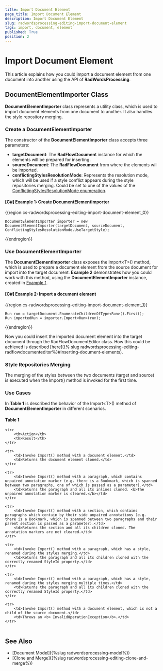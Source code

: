 ```yaml
---
title: Import Document Element
page_title: Import Document Element
description: Import Document Element
slug: radwordsprocessing-editing-import-document-element
tags: import, document, element
published: True
position: 2
---
```


# Import Document Element

This article explains how you could import a document element from one document into another using the API of **RadWordsProcessing**.


## DocumentElementImporter Class

**DocumentElementImporter** class represents a utility class, which is used to import document elements from one document to another. It also handles the style repository merging. 


### Create a DocumentElementImporter

The constructor of the **DocumentElementImporter** class accepts three parameters:

* **targetDocument**: The **RadFlowDocument** instance for which the elements will be prepared for inserting.
* **sourceDocument**: The **RadFlowDocument** from where the elements will be imported.
* **conflictingStylesResolutionMode**: Represents the resolution mode, which will be used if a style conflict appears during the style repositories merging. Could be set to one of the values of the [ConflictingStylesResolutionMode enumeration]( http://docs.telerik.com/devtools/document-processing/api/html/T_Telerik_Windows_Documents_Flow_Model_ConflictingStylesResolutionMode.htm).

<a name="example1"><a/>
#### __[C#] Example 1: Create DocumentElementImporter__

{{region cs-radwordsprocessing-editing-import-document-element_0}}
	            
	DocumentElementImporter importer = new DocumentElementImporter(targetDocument, sourceDocument, ConflictingStylesResolutionMode.UseTargetStyle);
{{endregion}}



### Use DocumentElementImporter

The **DocumentElementImporter** class exposes the Import&lt;T&gt;() method, which is used to prepare a document element from the source document for import into the target document. **Example 2** demonstrates how you could work with this method, using the **DocumentElementImporter** instance, created in [Example 1](#example1).

#### __[C#] Example 2: Import a document element__

{{region cs-radwordsprocessing-editing-import-document-element_1}}
	            
	Run run = targetDocument.EnumerateChildrenOfType<Run>().First();
	Run importedRun = importer.Import<Run>(run);
{{endregion}}

Now you could insert the imported document element into the target document through the RadFlowDocumentEditor class. How this could be achieved is described [here]({% slug radwordsprocessing-editing-radflowdocumenteditor%}#inserting-document-elements).

### Style Repositories Merging

The merging of the styles between the two documents (target and source) is executed when the Import() method is invoked for the first time.

### Use Cases

In **Table 1** is described the behavior of the Import&lt;T&gt;() method of **DocumentElementImporter** in different scenarios.

#### Table 1
<table>

	<tr>
		<th>Action</th>
		<th>Result</th>
	</tr>

	<tr>
		<td>Invoke Import() method with a document element.</td>
		<td>Returns the document element cloned.</td>
	</tr>

	<tr>
		<td>Invoke Import() method with a paragraph, which contains unpaired annotation marker (e.g. there is a Bookmark, which is spanned between two paragraphs, one of which is passed as a parameter).</td>
		<td>Returns the paragraph and all its inlines cloned. <b>The unpaired annotation marker is cleared.</b></td>
	</tr>

	<tr>
		<td>Invoke Import() method with a section, which contains paragraphs which contain by their side unpaired annotations (e.g. there is a Bookmark, which is spanned between two paragraphs and their parent section is passed as a parameter).</td>
		<td>Returns the section and all its children cloned. The annotation markers are not cleared.</td>
	</tr>

	<tr>
		<td>Invoke Import() method with a paragraph, which has a style, renamed during the styles merging.</td>
		<td>Returns the paragraph and all its children cloned with the correctly renamed StyleId property.</td>
	</tr>

	<tr>
		<td>Invoke Import() method with a paragraph, which has a style, renamed during the styles merging multiple times.</td>
		<td>Returns the paragraph and all its children cloned with the correctly renamed StyleId property.</td>
	</tr>

	<tr>
		<td>Invoke Import() method with a document element, which is not a child of the source document.</td>
		<td>Throws an <b> InvalidOperationException</b>.</td>
	</tr>

</table>

## See Also

* [Document Model]({%slug radwordsprocessing-model%})
* [Clone and Merge]({%slug radwordsprocessing-editing-clone-and-merge%})